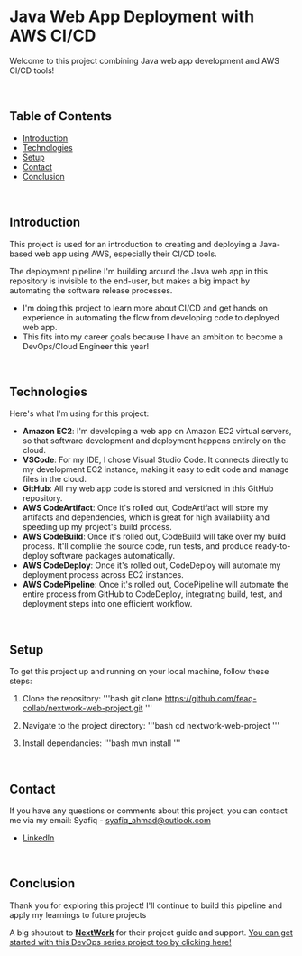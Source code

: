 # Java Web App Deployment with AWS CI/CD

Welcome to this project combining Java web app development and AWS CI/CD tools!

<br>

## Table of Contents
- [Introduction](#introduction)
- [Technologies](##technologies)
- [Setup](#setup)
- [Contact](#contact)
- [Conclusion](#conclusion)

<br>

## Introduction
This project is used for an introduction to creating and deploying a Java-based web app using AWS, especially their CI/CD tools. 

The deployment pipeline I'm building around the Java web app in this repository is invisible to the end-user, but makes a big impact by automating the software release processes.

- I'm doing this project to learn more about CI/CD and get hands on experience in automating the flow from developing code to deployed web app.
- This fits into my career goals because I have an ambition to become a DevOps/Cloud Engineer this year!

<br>

## Technologies
Here's what I'm using for this project:

- **Amazon EC2**: I'm developing a web app on Amazon EC2 virtual servers, so that software development and deployment happens entirely on the cloud.
- **VSCode**: For my IDE, I chose Visual Studio Code. It connects directly to my development EC2 instance, making it easy to edit code and manage files in the cloud.
- **GitHub**: All my web app code is stored and versioned in this GitHub repository. 
- **AWS CodeArtifact**: Once it's rolled out, CodeArtifact will store my artifacts and dependencies, which is great for high availability and speeding up my project's build process.
- **AWS CodeBuild**: Once it's rolled out, CodeBuild will take over my build process. It'll complile the source code, run tests, and produce ready-to-deploy software packages automatically.
- **AWS CodeDeploy**: Once it's rolled out, CodeDeploy will automate my deployment process across EC2 instances.
- **AWS CodePipeline**: Once it's rolled out, CodePipeline will automate the entire process from GitHub to CodeDeploy, integrating build, test, and deployment steps into one efficient workflow.

<br>

## Setup
To get this project up and running on your local machine, follow these steps:

1. Clone the repository:
    '''bash
    git clone https://github.com/feaq-collab/nextwork-web-project.git
    '''

2. Navigate to the project directory:
    '''bash
    cd nextwork-web-project
    '''

3. Install dependancies:
    '''bash
    mvn install
    '''

<br>

## Contact
If you have any questions or comments about this project, you can contact me via my email:
Syafiq - [syafiq_ahmad@outlook.com](mailto:syafiq_ahmad@outlook.com)

- [LinkedIn](https://www.linkedin.com/in/feaq/)

<br>

## Conclusion
Thank you for exploring this project! I'll continue to build this pipeline and apply my learnings to future projects

A big shoutout to **[NextWork](https://learn.nextwork.org/)** for their project guide and support. [You can get started with this DevOps series project too by clicking here!](https://learn.nextwork.org/projects/aws-devops-vscode?track=high)
